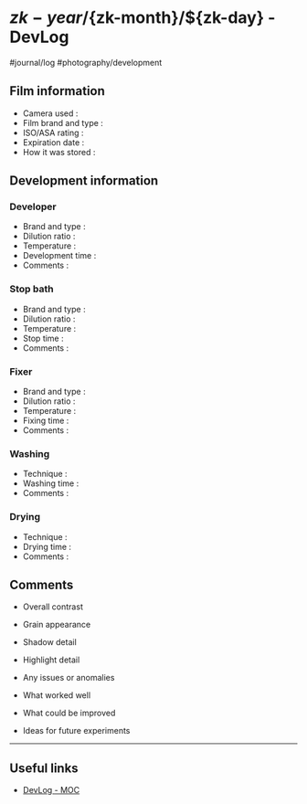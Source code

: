 # ${zk-year}/${zk-month}/${zk-day} - DevLog

#journal/log #photography/development

## Film information

- Camera used         :
- Film brand and type :
- ISO/ASA rating      :
- Expiration date     :
- How it was stored   :

## Development information

### Developer

- Brand and type      :
- Dilution ratio      :
- Temperature         :
- Development time    :
- Comments            :

### Stop bath

- Brand and type      :
- Dilution ratio      :
- Temperature         :
- Stop time           :
- Comments            :

### Fixer

- Brand and type      :
- Dilution ratio      :
- Temperature         :
- Fixing time         :
- Comments            :

### Washing

- Technique           :
- Washing time        :
- Comments            :

### Drying

- Technique           :
- Drying time         :
- Comments            :

## Comments

- Overall contrast
- Grain appearance
- Shadow detail
- Highlight detail
- Any issues or anomalies

- What worked well
- What could be improved
- Ideas for future experiments


---

## Useful links

- [DevLog - MOC](./20241128A.md)
